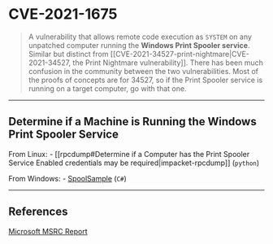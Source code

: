 # CVE-2021-1675

> A vulnerability that allows remote code execution as `SYSTEM` on any unpatched computer running the **Windows Print Spooler service**. Similar but distinct from [[CVE-2021-34527-print-nightmare|CVE-2021-34527, the Print Nightmare vulnerability]]. There has been much confusion in the community between the two vulnerabilities. Most of the proofs of concepts are for 34527, so if the Print Spooler service is running on a target computer, go with that one.

---

## Determine if a Machine is Running the Windows Print Spooler Service

From Linux:
	- [[rpcdump#Determine if a Computer has the Print Spooler Service Enabled credentials may be required|impacket-rpcdump]] (`python`)
	
From Windows:
	- [SpoolSample](https://github.com/leechristensen/SpoolSample) (`C#`)

---

## References

[Microsoft MSRC Report](https://msrc.microsoft.com/update-guide/vulnerability/CVE-2021-1675)
